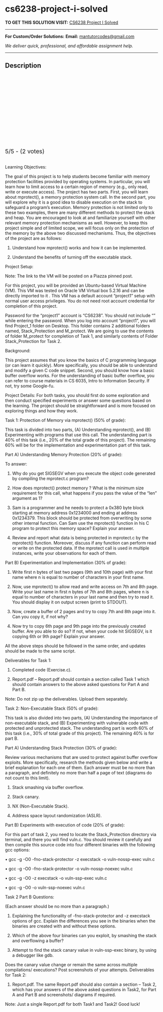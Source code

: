 # cs6238-project-i-solved
**TO GET THIS SOLUTION VISIT:** [CS6238 Project I Solved](https://mantutor.com/product/cs6238-project-i-solved/)


---

**For Custom/Order Solutions:** **Email:** mantutorcodes@gmail.com  

*We deliver quick, professional, and affordable assignment help.*

---

<h2>Description</h2>



<div class="kk-star-ratings kksr-auto kksr-align-center kksr-valign-top" data-payload="{&quot;align&quot;:&quot;center&quot;,&quot;id&quot;:&quot;113047&quot;,&quot;slug&quot;:&quot;default&quot;,&quot;valign&quot;:&quot;top&quot;,&quot;ignore&quot;:&quot;&quot;,&quot;reference&quot;:&quot;auto&quot;,&quot;class&quot;:&quot;&quot;,&quot;count&quot;:&quot;2&quot;,&quot;legendonly&quot;:&quot;&quot;,&quot;readonly&quot;:&quot;&quot;,&quot;score&quot;:&quot;5&quot;,&quot;starsonly&quot;:&quot;&quot;,&quot;best&quot;:&quot;5&quot;,&quot;gap&quot;:&quot;4&quot;,&quot;greet&quot;:&quot;Rate this product&quot;,&quot;legend&quot;:&quot;5\/5 - (2 votes)&quot;,&quot;size&quot;:&quot;24&quot;,&quot;title&quot;:&quot;CS6238 Project I Solved&quot;,&quot;width&quot;:&quot;138&quot;,&quot;_legend&quot;:&quot;{score}\/{best} - ({count} {votes})&quot;,&quot;font_factor&quot;:&quot;1.25&quot;}">

<div class="kksr-stars">

<div class="kksr-stars-inactive">
            <div class="kksr-star" data-star="1" style="padding-right: 4px">


<div class="kksr-icon" style="width: 24px; height: 24px;"></div>
        </div>
            <div class="kksr-star" data-star="2" style="padding-right: 4px">


<div class="kksr-icon" style="width: 24px; height: 24px;"></div>
        </div>
            <div class="kksr-star" data-star="3" style="padding-right: 4px">


<div class="kksr-icon" style="width: 24px; height: 24px;"></div>
        </div>
            <div class="kksr-star" data-star="4" style="padding-right: 4px">


<div class="kksr-icon" style="width: 24px; height: 24px;"></div>
        </div>
            <div class="kksr-star" data-star="5" style="padding-right: 4px">


<div class="kksr-icon" style="width: 24px; height: 24px;"></div>
        </div>
    </div>

<div class="kksr-stars-active" style="width: 138px;">
            <div class="kksr-star" style="padding-right: 4px">


<div class="kksr-icon" style="width: 24px; height: 24px;"></div>
        </div>
            <div class="kksr-star" style="padding-right: 4px">


<div class="kksr-icon" style="width: 24px; height: 24px;"></div>
        </div>
            <div class="kksr-star" style="padding-right: 4px">


<div class="kksr-icon" style="width: 24px; height: 24px;"></div>
        </div>
            <div class="kksr-star" style="padding-right: 4px">


<div class="kksr-icon" style="width: 24px; height: 24px;"></div>
        </div>
            <div class="kksr-star" style="padding-right: 4px">


<div class="kksr-icon" style="width: 24px; height: 24px;"></div>
        </div>
    </div>
</div>


<div class="kksr-legend" style="font-size: 19.2px;">
            5/5 - (2 votes)    </div>
    </div>
&nbsp;

Learning Objectives:

The goal of this project is to help students become familiar with memory protection facilities provided by operating systems. In particular, you will learn how to limit access to a certain region of memory (e.g., only read, write or execute access). The project has two parts. First, you will learn about mprotect(), a memory protection system call. In the second part, you will explore why it is a good idea to disable execution on the stack to safeguard a program’s execution. Memory protection is not limited only to these two examples, there are many different methods to protect the stack and heap. You are encouraged to look at and familiarize yourself with other relevant memory protection mechanisms as well. However, to keep this project simple and of limited scope, we will focus only on the protection of the memory by the above two discussed mechanisms. Thus, the objectives of the project are as follows:

1. Understand how mprotect() works and how it can be implemented.

2. Understand the benefits of turning off the executable stack.

Project Setup:

Note: The link to the VM will be posted on a Piazza pinned post.

For this project, you will be provided an Ubuntu-based Virtual Machine (VM). This VM was tested on Oracle VM Virtual box 5.2.16 and can be directly imported to it . This VM has a default account “project1” setup with normal user access privileges. You do not need root account credential for completion of this project.

Password for the “project1” account is “CS6238”. You should not include “” while entering the password. When you log into account “project1”, you will find Project_1 folder on Desktop. This folder contains 2 additional folders named, Stack_Protection and M_protect. We are going to use the contents of folder M_protect for completion of Task 1, and similarly contents of Folder Stack_Protection for Task 2.

Background:

This project assumes that you know the basics of C programming language (or can learn it quickly). More specifically, you should be able to understand and modify a given C code snippet. Second, you should know how a basic buffer overflow works. For the understanding of basic buffer overflow, you can refer to course materials in CS 6035, Intro to Information Security. If not, try some Google-fu.

Project Details: For both tasks, you should first do some exploration and then conduct specified experiments or answer some questions based on the learning. The project should be straightforward and is more focused on exploring things and how they work.

Task 1: Protection of Memory via mprotect() (50% of grade):

This task is divided into two parts, (A) Understanding mprotect(), and (B) Experimenting with programs that use this call. The understanding part is 40% of this task (i.e., 20% of the total grade of this project). The remaining 60% will be for the implementation and experimentation part of this task.

Part A) Understanding Memory Protection (20% of grade):

To answer:

1. Why do you get SIGSEGV when you execute the object code generated by compiling the mprotect.c program?

2. How does mprotect() protect memory ? What is the minimum size requirement for this call, what happens if you pass the value of the “len” argument as 1?

3. Sam is a programmer and he needs to protect a 0x380 byte block starting at memory address 0x1234000 and ending at address 0x1234379. This block should be protected from overwriting by some other internal function. Can Sam use the mprotect() function in his C program to protect this memory space? Explain your answer.

4. Review and report what data is being protected in mprotect.c by the mprotect() function. Moreover, discuss if any function can perform read or write on the protected data. If the mprotect call is used in multiple instances, write your observations for each of them.

Part B) Experimentation and Implementation (30% of grade):

1. Write first n bytes of last two pages (9th and 10th page) with your first name where n is equal to number of characters in your first name.

2. Now, use mprotect() to allow read and write access on 7th and 8th page. Write your last name in first n bytes of 7th and 8th pages, where n is equal to number of characters in your last name and then try to read it. You should display it on output screen (print to STDOUT).

4. Now, create a buffer of 2 pages and try to copy 7th and 8th page into it. Can you copy it, if not why?

5. Now try to copy 6th page and 9th page into the previously created buffer. Are you able to do so? If not, when your code hit SIGSEGV, is it copying 6th or 9th page? Explain your answer.

All the above steps should be followed in the same order, and updates should be made to the same script.

Deliverables for Task 1:

1. Completed code (Exercise.c).

2. Report.pdf – Report.pdf should contain a section called Task 1 which should contain answers to the above asked questions for Part A and Part B.

Note: Do not zip up the deliverables. Upload them separately.

Task 2: Non-Executable Stack (50% of grade):

This task is also divided into two parts, (A) Understanding the importance of non-executable stack, and (B) Experimenting with vulnerable code with protected and unprotected stack. The understanding part is worth 60% of this task (i.e., 30% of total grade of this project). The remaining 40% is for part B.

Part A) Understanding Stack Protection (30% of grade):

Review various mechanisms that are used to protect against buffer overflow exploits. More specifically, research the methods given below and write a brief explanation for each one of them. Each answer must be no more than a paragraph, and definitely no more than half a page of text (diagrams do not count to this limit).

1. Stack smashing via buffer overflow.

2. Stack canary.

3. NX (Non-Executable Stack).

4. Address space layout randomization (ASLR).

Part B) Experiments with execution of code (20% of grade):

For this part of task 2, you need to locate the Stack_Protection directory via terminal, and there you will find vuln.c. You should review it carefully and then compile this source code into four different binaries with the following gcc options:

• gcc -g -O0 -fno-stack-protector -z execstack -o vuln-nossp-exec vuln.c

• gcc -g -O0 -fno-stack-protector -o vuln-nossp-noexec vuln.c

• gcc -g -O0 -z execstack -o vuln-ssp-exec vuln.c

• gcc -g -O0 -o vuln-ssp-noexec vuln.c

Task 2 Part B Questions:

(Each answer should be no more than a paragraph.)

1. Explaining the functionality of -fno-stack-protector and -z execstack options of gcc. Explain the differences you see in the binaries when the binaries are created with and without these options.

2. Which of the above four binaries can you exploit, by smashing the stack and overflowing a buffer?

3. Attempt to find the stack canary value in vuln-ssp-exec binary, by using a debugger like gdb.

Does the canary value change or remain the same across multiple compilations/ executions? Post screenshots of your attempts. Deliverables for Task 2:

1. Report.pdf. The same Report.pdf should also contain a section – Task 2, which has your answers of the above asked questions in Task2, for Part A and Part B and screenshots/ diagrams if required.

Note: Just a single Report.pdf for both Task1 and Task2! Good luck!
